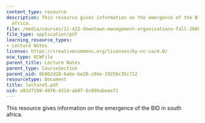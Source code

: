 ```yaml
---
content_type: resource
description: This resource gives information on the emergence of the BID in south
  africa.
file: /media/courses/11-422-downtown-management-organizations-fall-2006/a914719049764314ab076c896abeee71_lecture5.pdf
file_type: application/pdf
learning_resource_types:
- Lecture Notes
license: https://creativecommons.org/licenses/by-nc-sa/4.0/
ocw_type: OCWFile
parent_title: Lecture Notes
parent_type: CourseSection
parent_uid: 6b862d28-6a6e-be20-c04e-19258c35c712
resourcetype: Document
title: lecture5.pdf
uid: a9147190-4976-4314-ab07-6c896abeee71
---
```

This resource gives information on the emergence of the BID in south africa.